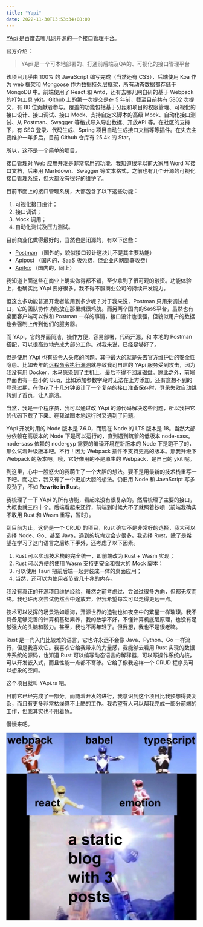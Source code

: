 ```yaml
---
title: "Yapi"
date: 2022-11-30T13:53:34+08:00
---
```


[YApi](https://github.com/YMFE/yapi) 是百度去哪儿网开源的一个接口管理平台。

官方介绍：
> YApi 是一个可本地部署的、打通前后端及QA的、可视化的接口管理平台

该项目几乎由 100% 的 JavaScript 编写完成（当然还有 CSS），后端使用 Koa 作为 web 框架和 Mongoose 作为数据持久层框架，所有动态数据都存储于 MongoDB 中。前端使用了 React 和 Antd，还有去哪儿网自研的基于 Webpack 的打包工具 ykit。Github 上的第一次提交是在 5 年前，截至目前共有 5802 次提交，有 80 位贡献者参与。覆盖的功能包括基于分组和项目的权限管理、可视化的接口设计、接口调试、接口 Mock、支持自定义脚本的高级 Mock、自动化接口测试、从 Postman、Swagger 等格式导入导出数据、开放API 等。在社区的支持下，有 SSO 登录、代码生成、Spring 项目自动生成接口文档等等插件。在失去主要维护一年多后，目前 Github 仓库有 25.4k 的 Star。

所以，这不是一个简单的项目。

接口管理对 Web 应用开发是非常常用的功能，我知道很早以前大家用 Word 写接口文档，后来用 Markdown、Swagger 等文本格式，之前也有几个开源的可视化接口管理系统，但大都没有很好的维护了。

目前市面上的接口管理系统，大都包含了以下这些功能：

1. 可视化接口设计；
2. 接口调试；
3. Mock 调用；
4. 自动化测试及压力测试。

目前商业化做得最好的，当然也是闭源的，有以下这些：

* [Postman](https://www.postman.com/) （国外的，貌似接口设计这块儿不是其主要功能）
* [Apipost](https://www.apipost.cn/) （国内的，SaaS 版免费，但企业内网部署收费）
* [Apifox](https://www.apifox.cn/) （国内的，同上）

我知道上面这些在商业上确实做得都不错，至少拿到了很可观的融资。功能体验上，也确实比 YApi 要好很多。我不得不服商业公司的持续开发能力。

但这么多功能普通开发者能用到多少呢？对于我来说，Postman 只用来调试接口，它的团队协作功能放在那里就很鸡肋。而另两个国内的SasS平台，虽然也有桌面客户端可以做和 Postman 一样的事情，接口设计也很强，但貌似用户的数据也会强制上传到他们的服务器。

而 YApi，它的界面简洁，操作方便，容易部署，代码开源，和 本地的 Postman 搭配，可以很高效地完成大部分工作。对我来说，已经足够好了。

但是使用 YApi 也有些令人头疼的问题。其中最大的就是失去官方维护后的安全性隐患。比如去年的[远程命令执行漏洞](https://paper.seebug.org/1639/)就导致我司自建的 YApi 服务受到攻击，因为我没有用 Docker，木马感染到了主机上，最后不得不回滚磁盘。除此之外，前端界面也有一些小的 Bug，比如添加参数字段时无法在上方添加。还有意想不到的登录过期，在你花了十几分钟设计了一个复杂的接口准备保存时，登录失效自动跳转到了首页，让人崩溃。

当然，我是一个程序员，我可以通过改 YApi 的源代码解决这些问题，所以我把它的代码下载了下来。在我试图本地运行时又遇到了问题。

YApi 开发时用的 Node 版本是 7.6.0，而现在 Node 的 LTS 版本是 18。当然大部分依赖在高版本的 Node 下是可以运行的，直到遇到坑爹的低版本 node-sass。node-sass 依赖的 node-gyp 需要的编译环境在新版本的 Node 下是跑不了的，那么试着升级版本吧。不行！因为 Webpack 插件不支持更高的版本。那我升级下 Webpack 的版本吧。哦，它好像用的不是原生的 Webpack，是自己的 ykit 呢。

到这里，心中一股怒火的我萌生了一个大胆的想法。要不是用最新的技术栈重写一下吧。而之后，我又有了一个更加大胆的想法。仍旧用 Node 和 JavaScript 写多没劲了，不如 **Rewrite in Rust**。

我梳理了一下 YApi 的所有功能，看起来没有很复杂的。然后梳理了主要的接口，大概也就三四十个。后端看起来还行，前端到时候大不了就照着抄呗（前端我确实不敢用 Rust 和 Wasm 重写，暂时）。

到目前为止，这仍是一个 CRUD 的项目，Rust 确实不是非常好的选择，我大可以选择 Node、Go、甚至 Java，遇到的坑肯定会少很多。我选择 Rust，除了是希望在学习了这门语言之后练下手外，还考虑了以下因素。

1. Rust 可以实现技术栈的完全统一，即前端改为 Rust + Wasm 实现；
2. Rust 可以方便的使用 Wasm 支持更安全和强大的 Mock 脚本；
3. 可以使用 Tauri 把前后端一起封装成一体的桌面应用；
4. 当然，还可以为使用者节省几十兆的内存。

我没有真正的开源项目维护经验，虽然之前考虑过、尝试过很多方向，但都无疾而终。我也许再次尝试仍然会中途放弃，但我希望每次可以走得更远一点。

技术可以发挥的场景浩如烟海，开源世界的造物也如夜空中的繁星一样璀璨。我不具备足够完善的计算机基础素养，我的数学不好，不懂计算机底层原理，也没有足够强大的头脑和毅力。甚至，我也不再年轻了。但我想，我也不是很老嘛。

Rust 是一门入门比较难的语言，它也许永远不会像 Java、Python、Go 一样流行，但是我喜欢它。我喜欢它给我带来的力量感，我能够去看用 Rust 实现的数据库系统的源码，也知道 Rust 可以编写动态语言的解释器，可以写操作系统内核，可以开发嵌入式，而且性能一点都不寒碜。它给了像我这样一个 CRUD 程序员可以想象的空间。

这个项目就叫 YApi.rs 吧。

目前它已经完成了一部分。而随着开发的进行，我意识到这个项目比我预想得要复杂，而且有更多非常枯燥算不上酷的工作。我希望有人可以帮我完成一部分前端的工作，但我其实也不用着急。

慢慢来吧。

![Dev Tools](/images/devtools.jpg)
